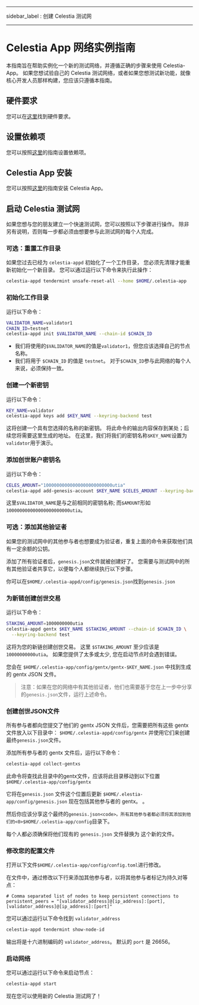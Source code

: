 - - -
sidebar_label : 创建 Celestia 测试网
- - -

# Celestia App 网络实例指南

本指南旨在帮助实例化一个新的测试网络，并遵循正确的步骤来使用 Celestia-App。 如果您想试验自己的 Celestia 测试网络，或者如果您想测试新功能，就像核心开发人员那样构建，您应该只遵循本指南。

## 硬件要求

您可以在[这里](../nodes/validator-node.md#hardware-requirements)找到硬件要求。

## 设置依赖项

您可以按照[这里](./environment.md)的指南设置依赖项。

## Celestia App 安装

您可以按照[这里](./celestia-app.md)的指南安装 Celestia App。

## 启动 Celestia 测试网

如果您想与您的朋友建立一个快速测试网，您可以按照以下步骤进行操作。 除非另有说明，否则每一步都必须由想要参与此测试网的每个人完成。

### 可选：重置工作目录

如果您过去已经为 `celestia-appd` 初始化了一个工作目录， 您必须先清理才能重新初始化一个新目录。 您可以通过运行以下命令来执行此操作：

```sh
celestia-appd tendermint unsafe-reset-all --home $HOME/.celestia-app
```

### 初始化工作目录

运行以下命令：

```sh
VALIDATOR_NAME=validator1
CHAIN_ID=testnet
celestia-appd init $VALIDATOR_NAME --chain-id $CHAIN_ID
```

* 我们将使用的`$VALIDATOR_NAME`的值是`validator1`，但您应该选择自己的节点名称。
* 我们将用于 `$CHAIN_ID` 的值是 `testnet`。 对于`$CHAIN_ID`参与此网络的每个人来说，必须保持一致。

### 创建一个新密钥

运行以下命令：

```sh
KEY_NAME=validator
celestia-appd keys add $KEY_NAME --keyring-backend test
```

这将创建一个具有您选择的名称的新密钥。 将此命令的输出内容保存到某处；后续您将需要这里生成的地址。 在这里，我们将我们的密钥名称`$KEY_NAME`设置为`validator`用于演示。

### 添加创世账户密钥名

运行以下命令：

```sh
CELES_AMOUNT="10000000000000000000000000utia"
celestia-appd add-genesis-account $KEY_NAME $CELES_AMOUNT --keyring-backend test
```

这里`$VALIDATOR_NAME`是与之前相同的密钥名称; 而`$AMOUNT`形如`100000000000000000000000utia`。

### 可选：添加其他验证者

如果您的测试网中的其他参与者也想要成为验证者，重复上面的命令来获取他们具有一定余额的公钥。

添加了所有验证者后，`genesis.json`文件就被创建好了。 您需要与测试网中的所有其他验证者共享它，以便每个人都继续执行以下步骤。

你可以在`$HOME/.celestia-appd/config/genesis.json`找到`genesis.json`

### 为新链创建创世交易

运行以下命令：

```sh
STAKING_AMOUNT=1000000000utia
celestia-appd gentx $KEY_NAME $STAKING_AMOUNT --chain-id $CHAIN_ID \
  --keyring-backend test
```

这将为您的新链创建创世交易。 这里 `$STAKING_AMOUNT` 至少应该是 `10000000000utia`。 如果您提供了太多或太少, 您在启动节点时会遇到错误。

您会在 `$HOME/.celestia-app/config/gentx/gentx-$KEY_NAME.json` 中找到生成的 gentx JSON 文件。

> 注意：如果在您的网络中有其他验证者，他们也需要基于您在上一步中分享的`genesis.json`文件，运行上述命令。

### 创建创世JSON文件

所有参与者都向您提交了他们的 gentx JSON 文件后，您需要把所有这些 gentx 文件放入以下目录中： `$HOME/.celestia-appd/config/gentx` 并使用它们来创建最终`genesis.json`文件。

添加所有参与者的 gentx 文件后，运行以下命令：

```sh
celestia-appd collect-gentxs 
```

此命令将查找此目录中的gentx文件，应该将此目录移动到以下位置`$HOME/.celestia-app/config/gentx`

它将在`genesis.json` 文件这个位置后更新 `$HOME/.elestia-app/config/genesis.json` 现在包括其他参与者的 gentx。 。

然后你应该分享这个最终的`genesis.json<code>。所有其他参与者都必须将其添加到他们的<0>$HOME/.celestia-app/config`目录下。

每个人都必须确保将他们现有的 `genesis.json` 文件替换为 这个新的文件。

### 修改您的配置文件

打开以下文件`$HOME/.celestia-app/config/config.toml`进行修改。

在文件中，通过修改以下行来添加其他参与者，以将其他参与者标记为持久对等点：

```text
# Comma separated list of nodes to keep persistent connections to
persistent_peers = "[validator_address]@[ip_address]:[port],[validator_address]@[ip_address]:[port]"
```

您可以通过运行以下命令找到 `validator_address`

```sh
celestia-appd tendermint show-node-id
```

输出将是十六进制编码的 `validator_address`。 默认的 `port` 是 26656。

### 启动网络

您可以通过运行以下命令来启动节点：

```sh
celestia-appd start
```

现在您可以使用新的 Celestia 测试网了！
